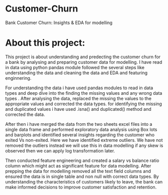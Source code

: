 # Customer-Churn
Bank Customer Churn: Insights &amp; EDA for modelling

# About this project:
This project is about understanding and predecting the customer churn for a bank by analysing and preparing customer data for modelling. I have read in data using python pandas module followed the several steps like understanding the data and cleaning the data and EDA and featuring enginnering.

For understanding the data i have used pandas modules to read in data types and deep dive into the finding the missing values and any wrong data types . After analysing the data, replaced the missing the values to the appropriate values and corrected the data types. for identifying the missing and duplicated values i have used .isna() and duplicated() method and corrected the data.

After then i have merged the data from the two sheets excel files into a single data frame and performed exploratory data analysis using Box lots and barplots and identified several insights regarding the customer who exited Vs non-exited. Here we have identified extreme outliers. We have not removed the outliers instead we will use this in data modelling if any skew is observed then we can apply log transformation later.

Then conducted feature engineering and created a salary vs balance ratio column which might act as significant feature for data modelling. After prepping the data for modelling removed all the text field columns and ensured the data is in single table and non null with correct data types. By understanding the characteristics of customers likely to leave, the bank can make informed decisions to improve customer satisfaction and retention.

